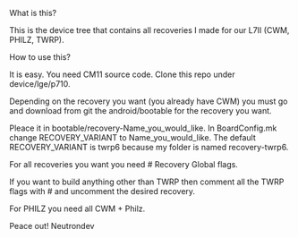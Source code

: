 What is this?

This is the device tree that contains all recoveries I made for our L7II (CWM, PHILZ, TWRP).

How to use this?

It is easy. You need CM11 source code. Clone this repo under device/lge/p710.

Depending on the recovery you want (you already have CWM) you must go and download from git the android/bootable for the recovery you want.

Pleace it in bootable/recovery-Name_you_would_like. In BoardConfig.mk change RECOVERY_VARIANT to Name_you_would_like. 
The default RECOVERY_VARIANT is twrp6 because my folder is named recovery-twrp6. 

For all recoveries you want you need # Recovery Global flags. 

If you want to build anything other than TWRP then comment all the TWRP flags with # and uncomment the desired recovery.

For PHILZ you need all CWM + Philz.


Peace out! Neutrondev
